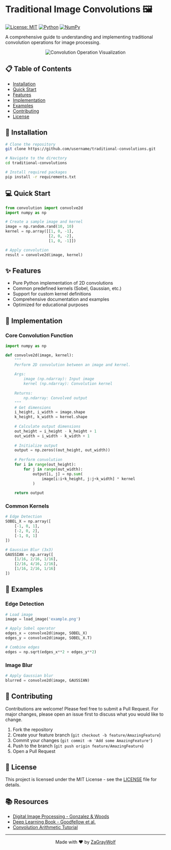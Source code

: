 # Traditional Image Convolutions 🖼️

[![License: MIT](https://img.shields.io/badge/License-MIT-yellow.svg)](https://opensource.org/licenses/MIT)
[![Python](https://img.shields.io/badge/python-3.7+-blue.svg)](https://www.python.org/downloads/)
[![NumPy](https://img.shields.io/badge/numpy-1.19+-blue.svg)](https://numpy.org/)

A comprehensive guide to understanding and implementing traditional convolution operations for image processing.

<p align="center">
  <img src="/api/placeholder/800/400" alt="Convolution Operation Visualization">
</p>

## 📋 Table of Contents

- [Installation](#-installation)
- [Quick Start](#-quick-start)
- [Features](#-features)
- [Implementation](#-implementation)
- [Examples](#-examples)
- [Contributing](#-contributing)
- [License](#-license)

## 🚀 Installation

```bash
# Clone the repository
git clone https://github.com/username/traditional-convolutions.git

# Navigate to the directory
cd traditional-convolutions

# Install required packages
pip install -r requirements.txt
```

## 💻 Quick Start

```python
from convolution import convolve2d
import numpy as np

# Create a sample image and kernel
image = np.random.rand(10, 10)
kernel = np.array([[1, 0, -1],
                   [2, 0, -2],
                   [1, 0, -1]])

# Apply convolution
result = convolve2d(image, kernel)
```

## ✨ Features

- Pure Python implementation of 2D convolutions
- Common predefined kernels (Sobel, Gaussian, etc.)
- Support for custom kernel definitions
- Comprehensive documentation and examples
- Optimized for educational purposes

## 🔧 Implementation

### Core Convolution Function

```python
import numpy as np

def convolve2d(image, kernel):
    """
    Perform 2D convolution between an image and kernel.
    
    Args:
        image (np.ndarray): Input image
        kernel (np.ndarray): Convolution kernel
    
    Returns:
        np.ndarray: Convolved output
    """
    # Get dimensions
    i_height, i_width = image.shape
    k_height, k_width = kernel.shape
    
    # Calculate output dimensions
    out_height = i_height - k_height + 1
    out_width = i_width - k_width + 1
    
    # Initialize output
    output = np.zeros((out_height, out_width))
    
    # Perform convolution
    for i in range(out_height):
        for j in range(out_width):
            output[i, j] = np.sum(
                image[i:i+k_height, j:j+k_width] * kernel
            )
    
    return output
```

### Common Kernels

```python
# Edge Detection
SOBEL_X = np.array([
    [-1, 0, 1],
    [-2, 0, 2],
    [-1, 0, 1]
])

# Gaussian Blur (3x3)
GAUSSIAN = np.array([
    [1/16, 2/16, 1/16],
    [2/16, 4/16, 2/16],
    [1/16, 2/16, 1/16]
])
```

## 📝 Examples

### Edge Detection

```python
# Load image
image = load_image('example.png')

# Apply Sobel operator
edges_x = convolve2d(image, SOBEL_X)
edges_y = convolve2d(image, SOBEL_X.T)

# Combine edges
edges = np.sqrt(edges_x**2 + edges_y**2)
```

### Image Blur

```python
# Apply Gaussian blur
blurred = convolve2d(image, GAUSSIAN)
```

## 👥 Contributing

Contributions are welcome! Please feel free to submit a Pull Request. For major changes, please open an issue first to discuss what you would like to change.

1. Fork the repository
2. Create your feature branch (`git checkout -b feature/AmazingFeature`)
3. Commit your changes (`git commit -m 'Add some AmazingFeature'`)
4. Push to the branch (`git push origin feature/AmazingFeature`)
5. Open a Pull Request

## 📄 License

This project is licensed under the MIT License - see the [LICENSE](LICENSE) file for details.

## 📚 Resources

- [Digital Image Processing - Gonzalez & Woods](https://www.amazon.com/Digital-Image-Processing-Rafael-Gonzalez/dp/0133356728)
- [Deep Learning Book - Goodfellow et al.](https://www.deeplearningbook.org/)
- [Convolution Arithmetic Tutorial](https://github.com/vdumoulin/conv_arithmetic)

---

<p align="center">
Made with ❤️ by <a href="https://github.com/ZaGrayWolf">ZaGrayWolf</a>
</p>
